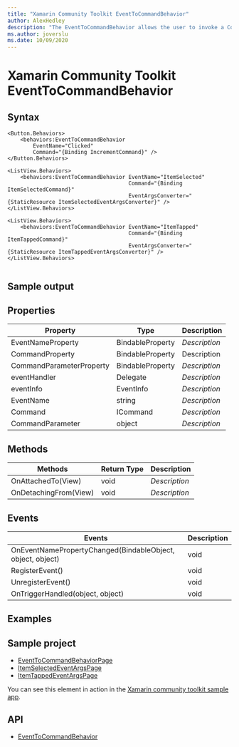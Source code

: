 ```yaml
---
title: "Xamarin Community Toolkit EventToCommandBehavior"
author: AlexHedley
description: "The EventToCommandBehavior allows the user to invoke a Commmand through an event."
ms.author: joverslu
ms.date: 10/09/2020
---
```


# Xamarin Community Toolkit EventToCommandBehavior

## Syntax

```xaml
<Button.Behaviors>
    <behaviors:EventToCommandBehavior
        EventName="Clicked"
        Command="{Binding IncrementCommand}" />
</Button.Behaviors>
```

```xaml
<ListView.Behaviors>
    <behaviors:EventToCommandBehavior EventName="ItemSelected"
                                      Command="{Binding ItemSelectedCommand}"
                                      EventArgsConverter="{StaticResource ItemSelectedEventArgsConverter}" />
</ListView.Behaviors>
```

```xaml
<ListView.Behaviors>
    <behaviors:EventToCommandBehavior EventName="ItemTapped"
                                      Command="{Binding ItemTappedCommand}"
                                      EventArgsConverter="{StaticResource ItemTappedEventArgsConverter}" />
</ListView.Behaviors>
```

```csharp

```

## Sample output

<!-- Image/Text can show the output of the control/helper -->

## Properties

| Property | Type | Description |
| -- | -- | -- |
| EventNameProperty | BindableProperty | *Description* |
| CommandProperty | BindableProperty | Description |
| CommandParameterProperty | BindableProperty | *Description* |
| eventHandler | Delegate | *Description* |
| eventInfo | EventInfo | *Description* |
| EventName | string | *Description* |
| Command | ICommand | *Description* |
| CommandParameter | object | *Description* |

## Methods

| Methods | Return Type | Description |
| -- | -- | -- |
| OnAttachedTo(View) | void | *Description* |
| OnDetachingFrom(View) | void | *Description* |


## Events

| Events | Description |
| -- | -- |
| OnEventNamePropertyChanged(BindableObject, object, object) | void | *Description* |
| RegisterEvent() | void | *Description* |
| UnregisterEvent() | void | *Description* |
| OnTriggerHandled(object, object) | void | *Description* |

## Examples

<!-- All control/helper must at least have an example to show the use of Properties and Methods in your control/helper with the output -->

## Sample project

- [EventToCommandBehaviorPage](https://github.com/xamarin/XamarinCommunityToolkit/blob/main/XamarinCommunityToolkitSample/Pages/Behaviors/EventToCommandBehaviorPage.xaml)
- [ItemSelectedEventArgsPage](https://github.com/xamarin/XamarinCommunityToolkit/blob/main/XamarinCommunityToolkitSample/Pages/Converters/ItemSelectedEventArgsPage.xaml)
- [ItemTappedEventArgsPage](https://github.com/xamarin/XamarinCommunityToolkit/blob/main/XamarinCommunityToolkitSample/Pages/Converters/ItemTappedEventArgsPage.xaml)

You can see this element in action in the [Xamarin community toolkit sample app](https://github.com/xamarin/XamarinCommunityToolkit/tree/main/XamarinCommunityToolkitSample).

## API

- [EventToCommandBehavior](https://github.com/xamarin/XamarinCommunityToolkit/blob/main/XamarinCommunityToolkit/Behaviors/EventToCommandBehavior.shared.cs)
